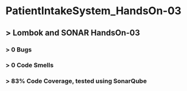 # PatientIntakeSystem_HandsOn-03
## > Lombok and SONAR HandsOn-03
### > 0 Bugs
### > 0 Code Smells
### > 83% Code Coverage, tested using SonarQube
